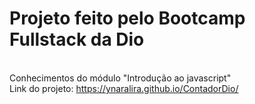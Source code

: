 <h1>Projeto feito pelo Bootcamp Fullstack da Dio</h1>
<br>Conhecimentos do módulo "Introdução ao javascript"
<br> Link do projeto: <a href="https://ynaralira.github.io/ContadorDio/">https://ynaralira.github.io/ContadorDio/</a>
